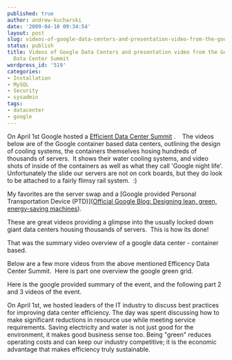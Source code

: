 ```yaml
---
published: true
author: andrew-kucharski
date: '2009-04-10 09:34:54'
layout: post
slug: videos-of-google-data-centers-and-presentation-video-from-the-google-efficent-data-center-summit
status: publish
title: Videos of Google Data Centers and presentation video from the Google Efficent
  Data Center Summit
wordpress_id: '519'
categories:
- Installation
- MySQL
- Security
- sysadmin
tags:
- datacenter
- google
---
```


On April 1st Google hosted a [Efficient Data Center Summit](http://www.google.com/corporate/green/datacenters/summit.html) .    The videos below are of the Google container based data centers, outlining the design of cooling systems, the containers themselves hosing hundreds of thousands of servers.  It shows their water cooling systems, and video shots of inside of the containers as well as what they call 'Google night life'.  Unfortunately the slide our servers are not on cork boards, but they do look to be attached to a fairly flimsy rail system.  :)

My favorites are the server swap and a [Google provided Personal Transportation Device (PTD)](<a href="http://googleblog.blogspot.com/2009/04/designing-lean-green-energy-saving.html">Official Google Blog: Designing lean, green, energy-saving machines</a>).

These are great videos providing a glimpse into the usually locked down giant data centers housing thousands of servers.  This is how its done!



That was the summary video overview of a google data center - container based.

Below are a few more videos from the above mentioned Efficency Data Center Summit.  Here is part one overview the google green grid.



Here is the google provided summary of the event, and the following part 2 and 3 videos of the event.

On April 1st, we hosted leaders of the IT industry to discuss best practices for improving data center efficiency. The day was spent discussing how to make significant reductions in resource use while meeting service requirements. Saving electricity and water is not just good for the environment, it makes good business sense too. Being "green" reduces operating costs and can keep our industry competitive; it is the economic advantage that makes efficiency truly sustainable.




